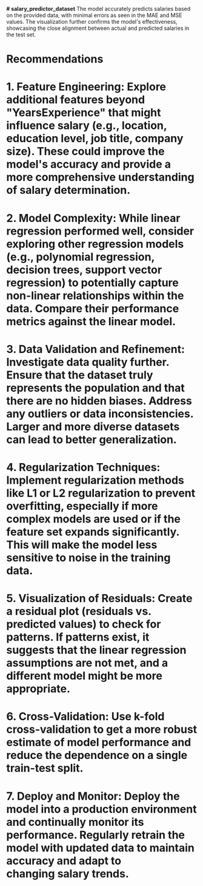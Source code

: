 **# salary_predictor_dataset**
 The model accurately predicts salaries based on the provided data, with minimal errors as seen in the MAE and MSE values.  The visualization further confirms the model's effectiveness, showcasing the close alignment between actual and predicted salaries in the test set.


# Recommendations

# 1. Feature Engineering: Explore additional features beyond "YearsExperience" that might influence salary (e.g., location, education level, job title, company size).  These could improve the model's accuracy and provide a more comprehensive understanding of salary determination.
# 2. Model Complexity: While linear regression performed well, consider exploring other regression models (e.g., polynomial regression, decision trees, support vector regression) to potentially capture non-linear relationships within the data.  Compare their performance metrics against the linear model.
# 3. Data Validation and Refinement: Investigate data quality further. Ensure that the dataset truly represents the population and that there are no hidden biases.  Address any outliers or data inconsistencies. Larger and more diverse datasets can lead to better generalization.
# 4. Regularization Techniques: Implement regularization methods like L1 or L2 regularization to prevent overfitting, especially if more complex models are used or if the feature set expands significantly. This will make the model less sensitive to noise in the training data.
# 5. Visualization of Residuals:  Create a residual plot (residuals vs. predicted values) to check for patterns. If patterns exist, it suggests that the linear regression assumptions are not met, and a different model might be more appropriate.
# 6. Cross-Validation: Use k-fold cross-validation to get a more robust estimate of model performance and reduce the dependence on a single train-test split.
# 7. Deploy and Monitor: Deploy the model into a production environment and continually monitor its performance. Regularly retrain the model with updated data to maintain accuracy and adapt to changing salary trends.
